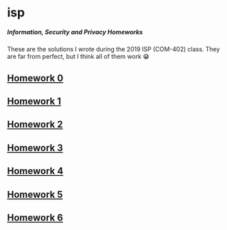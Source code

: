 # isp
##### Information, Security and Privacy Homeworks

These are the solutions I wrote during the 2019 ISP (COM-402) class. They are far from perfect, but I think all of them work :grin:

## [Homework 0](./0/)

## [Homework 1](./1/)

## [Homework 2](./2/)

## [Homework 3](./3/)

## [Homework 4](./4/)

## [Homework 5](./5/)

## [Homework 6](./6/)
